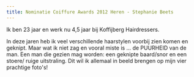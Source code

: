 ```yaml
---
title: Nominatie Coiffure Awards 2012 Heren - Stephanie Beets
---
```

Ik ben 23 jaar en werk nu 4,5 jaar bij Koffijberg Hairdressers.

In deze jaren heb ik veel verschillende haarstylen voorbij zien komen en geknipt. Maar wat ik niet zag en vooral miste is … de PUURHEID van de man. Een man die gezien mag worden: een geknipte baard/snor en een stoere/ ruige uitstraling. Dit wil ik allemaal in beeld brengen op mijn vier prachtige foto's!